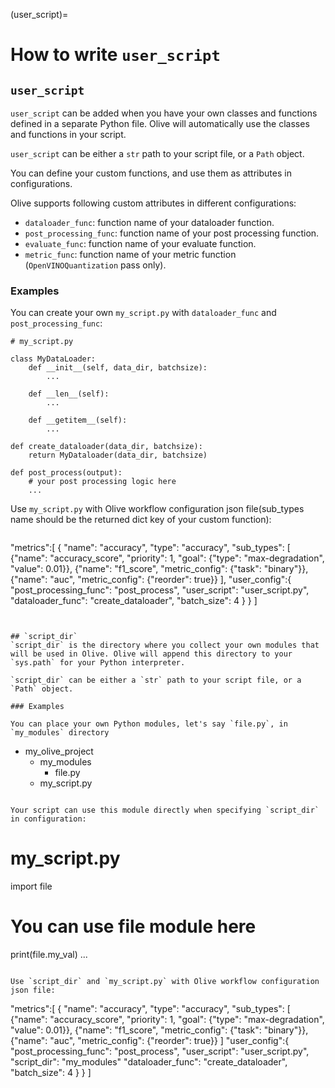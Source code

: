 (user_script)=
# How to write `user_script`

## `user_script`
`user_script` can be added when you have your own classes and functions defined in a separate Python file. Olive will automatically use the classes and functions in your script.

`user_script` can be either a `str` path to your script file, or a `Path` object.

You can define your custom functions, and use them as attributes in configurations.

Olive supports following custom attributes in different configurations:

* `dataloader_func`: function name of your dataloader function.
* `post_processing_func`: function name of your post processing function.
* `evaluate_func`: function name of your evaluate function.
* `metric_func`: function name of your metric function (`OpenVINOQuantization` pass only).



### Examples

You can create your own `my_script.py` with `dataloader_func` and `post_processing_func`:
```
# my_script.py

class MyDataLoader:
    def __init__(self, data_dir, batchsize):
        ...

    def __len__(self):
        ...

    def __getitem__(self):
        ...

def create_dataloader(data_dir, batchsize):
    return MyDataloader(data_dir, batchsize)

def post_process(output):
    # your post processing logic here
    ...
```

Use `my_script.py` with Olive workflow configuration json file(sub_types name should be the returned dict key of your custom function):

```

```
"metrics":[
    {
        "name": "accuracy",
        "type": "accuracy",
        "sub_types": [
            {"name": "accuracy_score", "priority": 1, "goal": {"type": "max-degradation", "value": 0.01}},
            {"name": "f1_score", "metric_config": {"task": "binary"}},
            {"name": "auc", "metric_config": {"reorder": true}}
        ],
        "user_config":{
            "post_processing_func": "post_process",
            "user_script": "user_script.py",
            "dataloader_func": "create_dataloader",
            "batch_size": 4
        }
    }
]
```


## `script_dir`
`script_dir` is the directory where you collect your own modules that will be used in Olive. Olive will append this directory to your `sys.path` for your Python interpreter.

`script_dir` can be either a `str` path to your script file, or a `Path` object.

### Examples

You can place your own Python modules, let's say `file.py`, in `my_modules` directory

```
- my_olive_project
  - my_modules
    - file.py
  - my_script.py

```

Your script can use this module directly when specifying `script_dir` in configuration:

```
# my_script.py

import file

# You can use file module here
print(file.my_val)
...
```

Use `script_dir` and `my_script.py` with Olive workflow configuration json file:

```
"metrics":[
    {
        "name": "accuracy",
        "type": "accuracy",
        "sub_types": [
            {"name": "accuracy_score", "priority": 1, "goal": {"type": "max-degradation", "value": 0.01}},
            {"name": "f1_score", "metric_config": {"task": "binary"}},
            {"name": "auc", "metric_config": {"reorder": true}}
        ]
        "user_config":{
            "post_processing_func": "post_process",
            "user_script": "user_script.py",
            "script_dir": "my_modules"
            "dataloader_func": "create_dataloader",
            "batch_size": 4
        }
    }
]
```
